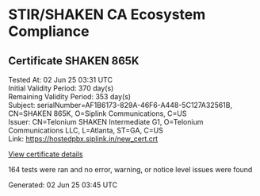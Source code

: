 # STIR/SHAKEN CA Ecosystem Compliance

## Certificate SHAKEN 865K

Tested At: 02 Jun 25 03:31 UTC\
Initial Validity Period: 370 day(s)\
Remaining Validity Period: 353 day(s)\
Subject: serialNumber=AF1B6173-829A-46F6-A448-5C127A32561B, CN=SHAKEN 865K, O=Siplink Communications, C=US\
Issuer: CN=Telonium SHAKEN Intermediate G1, O=Telonium Communications LLC, L=Atlanta, ST=GA, C=US\
Link: https://hostedpbx.siplink.in/new_cert.crt

[View certificate details](https://x509.io/?cert=MIIDKzCCAtGgAwIBAgIQIisDgc6jZOC2Fjjz2xkepTAKBggqhkjOPQQDAjB8MQswCQYDVQQGEwJVUzELMAkGA1UECAwCR0ExEDAOBgNVBAcMB0F0bGFudGExJDAiBgNVBAoMG1RlbG9uaXVtIENvbW11bmljYXRpb25zIExMQzEoMCYGA1UEAwwfVGVsb25pdW0gU0hBS0VOIEludGVybWVkaWF0ZSBHMTAeFw0yNTA1MTUyMDAyMzZaFw0yNjA1MjAxMzUwMjlaMHMxCzAJBgNVBAYTAlVTMR8wHQYDVQQKExZTaXBsaW5rIENvbW11bmljYXRpb25zMRQwEgYDVQQDEwtTSEFLRU4gODY1SzEtMCsGA1UEBRMkQUYxQjYxNzMtODI5QS00NkY2LUE0NDgtNUMxMjdBMzI1NjFCMFkwEwYHKoZIzj0CAQYIKoZIzj0DAQcDQgAEJqIZlu8WzJ7LpKtdSZqrarxaRbwYhxnGxVo%2F9CKqRanyFmubX5cuDUyofljpFVbjOZ3b2hde85acq6mvA7e47aOCATwwggE4MA4GA1UdDwEB%2FwQEAwIHgDAMBgNVHRMBAf8EAjAAMB0GA1UdDgQWBBQlU%2BeDhFF71rltKFZn58%2FfFzzxcDAfBgNVHSMEGDAWgBSqJLv%2FFHVAeS2Hb%2BgNQXfKu82IsDAXBgNVHSAEEDAOMAwGCmCGSAGG%2FwkBAQQwgaYGA1UdHwSBnjCBmzCBmKA6oDiGNmh0dHBzOi8vYXV0aGVudGljYXRlLWFwaS5pY29uZWN0aXYuY29tL2Rvd25sb2FkL3YxL2NybKJapFgwVjEUMBIGA1UEBxMLQnJpZGdld2F0ZXIxCzAJBgNVBAgTAk5KMRMwEQYDVQQDEwpTVEktUEEgQ1JMMQswCQYDVQQGEwJVUzEPMA0GA1UEChMGU1RJLVBBMBYGCCsGAQUFBwEaBAowCKAGFgQ4NjVLMAoGCCqGSM49BAMCA0gAMEUCIHmFrqbDyjBN%2BFMRNd791wUwI0Taf4ayIp7CK0O4UqsLAiEAtfJuNOSFB8SfrcH70a1aEz%2BDB3L2sYCQWLxnGvTLpmA%3D)

164 tests were ran and no error, warning, or notice level issues were found


Generated: 02 Jun 25 03:45 UTC